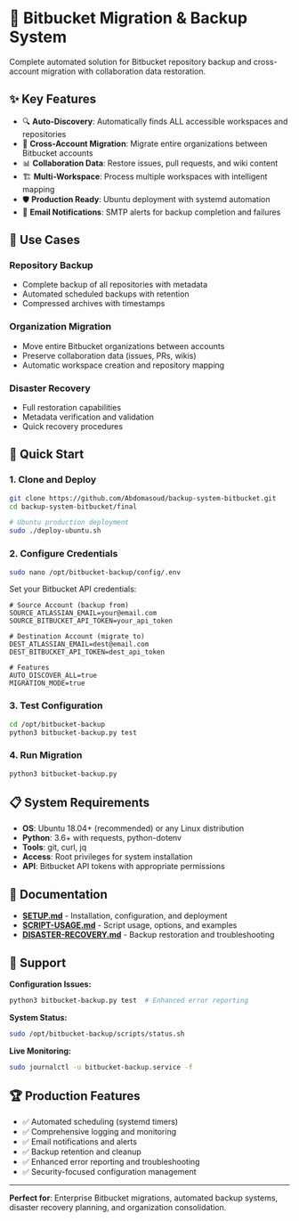 # 🔄 Bitbucket Migration & Backup System

Complete automated solution for Bitbucket repository backup and cross-account migration with collaboration data restoration.

## ✨ Key Features

- 🔍 **Auto-Discovery**: Automatically finds ALL accessible workspaces and repositories
- 🔄 **Cross-Account Migration**: Migrate entire organizations between Bitbucket accounts
- 📊 **Collaboration Data**: Restore issues, pull requests, and wiki content
- 🏗️ **Multi-Workspace**: Process multiple workspaces with intelligent mapping
- 🛡️ **Production Ready**: Ubuntu deployment with systemd automation
- 📧 **Email Notifications**: SMTP alerts for backup completion and failures

## 🎯 Use Cases

### Repository Backup
- Complete backup of all repositories with metadata
- Automated scheduled backups with retention
- Compressed archives with timestamps

### Organization Migration  
- Move entire Bitbucket organizations between accounts
- Preserve collaboration data (issues, PRs, wikis)
- Automatic workspace creation and repository mapping

### Disaster Recovery
- Full restoration capabilities
- Metadata verification and validation
- Quick recovery procedures

## 🚀 Quick Start

### 1. Clone and Deploy
```bash
git clone https://github.com/Abdomasoud/backup-system-bitbucket.git
cd backup-system-bitbucket/final

# Ubuntu production deployment
sudo ./deploy-ubuntu.sh
```

### 2. Configure Credentials
```bash
sudo nano /opt/bitbucket-backup/config/.env
```

Set your Bitbucket API credentials:
```env
# Source Account (backup from)
SOURCE_ATLASSIAN_EMAIL=your@email.com
SOURCE_BITBUCKET_API_TOKEN=your_api_token

# Destination Account (migrate to) 
DEST_ATLASSIAN_EMAIL=dest@email.com
DEST_BITBUCKET_API_TOKEN=dest_api_token

# Features
AUTO_DISCOVER_ALL=true
MIGRATION_MODE=true
```

### 3. Test Configuration
```bash
cd /opt/bitbucket-backup
python3 bitbucket-backup.py test
```

### 4. Run Migration
```bash
python3 bitbucket-backup.py
```

## 📋 System Requirements

- **OS**: Ubuntu 18.04+ (recommended) or any Linux distribution
- **Python**: 3.6+ with requests, python-dotenv
- **Tools**: git, curl, jq
- **Access**: Root privileges for system installation
- **API**: Bitbucket API tokens with appropriate permissions

## 📖 Documentation

- **[SETUP.md](SETUP.md)** - Installation, configuration, and deployment
- **[SCRIPT-USAGE.md](SCRIPT-USAGE.md)** - Script usage, options, and examples  
- **[DISASTER-RECOVERY.md](DISASTER-RECOVERY.md)** - Backup restoration and troubleshooting

## 🔧 Support

**Configuration Issues:**
```bash
python3 bitbucket-backup.py test  # Enhanced error reporting
```

**System Status:**
```bash
sudo /opt/bitbucket-backup/scripts/status.sh
```

**Live Monitoring:**
```bash
sudo journalctl -u bitbucket-backup.service -f
```

## 🏆 Production Features

- ✅ Automated scheduling (systemd timers)
- ✅ Comprehensive logging and monitoring  
- ✅ Email notifications and alerts
- ✅ Backup retention and cleanup
- ✅ Enhanced error reporting and troubleshooting
- ✅ Security-focused configuration management

---

**Perfect for**: Enterprise Bitbucket migrations, automated backup systems, disaster recovery planning, and organization consolidation.